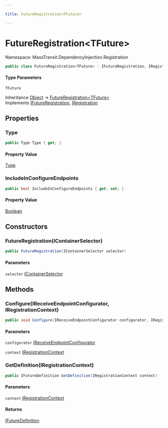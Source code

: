 ```yaml
---

title: FutureRegistration<TFuture>

---
```


# FutureRegistration\<TFuture\>

Namespace: MassTransit.DependencyInjection.Registration

```csharp
public class FutureRegistration<TFuture> : IFutureRegistration, IRegistration
```

#### Type Parameters

`TFuture`<br/>

Inheritance [Object](https://learn.microsoft.com/en-us/dotnet/api/system.object) → [FutureRegistration\<TFuture\>](../masstransit-dependencyinjection-registration/futureregistration-1)<br/>
Implements [IFutureRegistration](../masstransit-configuration/ifutureregistration), [IRegistration](../masstransit-configuration/iregistration)

## Properties

### **Type**

```csharp
public Type Type { get; }
```

#### Property Value

[Type](https://learn.microsoft.com/en-us/dotnet/api/system.type)<br/>

### **IncludeInConfigureEndpoints**

```csharp
public bool IncludeInConfigureEndpoints { get; set; }
```

#### Property Value

[Boolean](https://learn.microsoft.com/en-us/dotnet/api/system.boolean)<br/>

## Constructors

### **FutureRegistration(IContainerSelector)**

```csharp
public FutureRegistration(IContainerSelector selector)
```

#### Parameters

`selector` [IContainerSelector](../masstransit-configuration/icontainerselector)<br/>

## Methods

### **Configure(IReceiveEndpointConfigurator, IRegistrationContext)**

```csharp
public void Configure(IReceiveEndpointConfigurator configurator, IRegistrationContext context)
```

#### Parameters

`configurator` [IReceiveEndpointConfigurator](../../masstransit-abstractions/masstransit/ireceiveendpointconfigurator)<br/>

`context` [IRegistrationContext](../../masstransit-abstractions/masstransit/iregistrationcontext)<br/>

### **GetDefinition(IRegistrationContext)**

```csharp
public IFutureDefinition GetDefinition(IRegistrationContext context)
```

#### Parameters

`context` [IRegistrationContext](../../masstransit-abstractions/masstransit/iregistrationcontext)<br/>

#### Returns

[IFutureDefinition](../../masstransit-abstractions/masstransit/ifuturedefinition)<br/>
